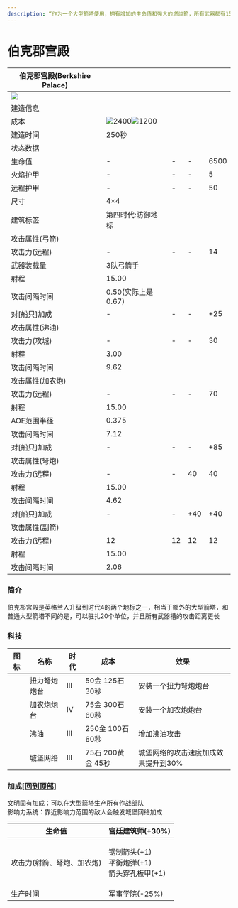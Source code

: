 ```yaml
---
description: “作为一个大型箭塔使用，拥有增加的生命值和强大的燃烧箭，所有武器都有15格的射程”
---
```


# 伯克郡宫殿

| 伯克郡宫殿(Berkshire Palace)                                                                                                             |                                                                                                                                                                                                        |    |     |      |
| ----------------------------------------------------------------------------------------------------------------------------------- | ------------------------------------------------------------------------------------------------------------------------------------------------------------------------------------------------------ | -- | --- | ---- |
| ![](https://seicing-1257171891.cos.ap-nanjing.myqcloud.com/3fatcatpool/aoe4/tech/%E4%BC%AF%E5%85%8B%E9%83%A1%E5%AE%AB%E6%AE%BF.png) |                                                                                                                                                                                                        |    |     |      |
| 建造信息                                                                                                                                |                                                                                                                                                                                                        |    |     |      |
| 成本                                                                                                                                  | ![](https://seicing-1257171891.cos.ap-nanjing.myqcloud.com/3fatcatpool/aoe4/tech/%E8%82%89.png)2400![](https://seicing-1257171891.cos.ap-nanjing.myqcloud.com/3fatcatpool/aoe4/tech/%E9%87%91.png)1200 |    |     |      |
| 建造时间                                                                                                                                | 250秒                                                                                                                                                                                                   |    |     |      |
| 状态数据                                                                                                                                |                                                                                                                                                                                                        |    |     |      |
| 生命值                                                                                                                                 | -                                                                                                                                                                                                      | -  | -   | 6500 |
| 火焰护甲                                                                                                                                | -                                                                                                                                                                                                      | -  | -   | 5    |
| 远程护甲                                                                                                                                | -                                                                                                                                                                                                      | -  | -   | 50   |
| 尺寸                                                                                                                                  | 4×4                                                                                                                                                                                                    |    |     |      |
| 建筑标签                                                                                                                                | 第四时代:防御地标                                                                                                                                                                                              |    |     |      |
| 攻击属性(弓箭)                                                                                                                            |                                                                                                                                                                                                        |    |     |      |
| 攻击力(远程)                                                                                                                             | -                                                                                                                                                                                                      | -  | -   | 14   |
| 武器装载量                                                                                                                               | 3队弓箭手                                                                                                                                                                                                  |    |     |      |
| 射程                                                                                                                                  | 15.00                                                                                                                                                                                                  |    |     |      |
| 攻击间隔时间                                                                                                                              | 0.50(实际上是0.67)                                                                                                                                                                                         |    |     |      |
| 对\[船只]加成                                                                                                                            | -                                                                                                                                                                                                      | -  | -   | +25  |
| 攻击属性(沸油)                                                                                                                            |                                                                                                                                                                                                        |    |     |      |
| 攻击力(攻城)                                                                                                                             | -                                                                                                                                                                                                      | -  | -   | 30   |
| 射程                                                                                                                                  | 3.00                                                                                                                                                                                                   |    |     |      |
| 攻击间隔时间                                                                                                                              | 9.62                                                                                                                                                                                                   |    |     |      |
| 攻击属性(加农炮)                                                                                                                           |                                                                                                                                                                                                        |    |     |      |
| 攻击力(远程)                                                                                                                             | -                                                                                                                                                                                                      | -  | -   | 70   |
| 射程                                                                                                                                  | 15.00                                                                                                                                                                                                  |    |     |      |
| AOE范围半径                                                                                                                             | 0.375                                                                                                                                                                                                  |    |     |      |
| 攻击间隔时间                                                                                                                              | 7.12                                                                                                                                                                                                   |    |     |      |
| 对\[船只]加成                                                                                                                            | -                                                                                                                                                                                                      | -  | -   | +85  |
| 攻击属性(弩炮)                                                                                                                            |                                                                                                                                                                                                        |    |     |      |
| 攻击力(远程)                                                                                                                             | -                                                                                                                                                                                                      | -  | 40  | 40   |
| 射程                                                                                                                                  | 15.00                                                                                                                                                                                                  |    |     |      |
| 攻击间隔时间                                                                                                                              | 4.62                                                                                                                                                                                                   |    |     |      |
| 对\[船只]加成                                                                                                                            | -                                                                                                                                                                                                      | -  | +40 | +40  |
| 攻击属性(副箭)                                                                                                                            |                                                                                                                                                                                                        |    |     |      |
| 攻击力(远程)                                                                                                                             | 12                                                                                                                                                                                                     | 12 | 12  | 12   |
| 射程                                                                                                                                  | 15.00                                                                                                                                                                                                  |    |     |      |
| 攻击间隔时间                                                                                                                              | 2.06                                                                                                                                                                                                   |    |     |      |

### 简介 <a href="#jia" id="jia"></a>

伯克郡宫殿是英格兰人升级到时代4的两个地标之一，相当于额外的大型箭塔，和普通大型箭塔不同的是，可以驻扎20个单位，并且所有武器槽的攻击距离更长

### 科技 <a href="#sp1" id="sp1"></a>

| 图标                                                                                                                                                                          | 名称     | 时代 | 成本            | 效果                  |
| --------------------------------------------------------------------------------------------------------------------------------------------------------------------------- | ------ | -- | ------------- | ------------------- |
| <img src="https://seicing-1257171891.cos.ap-nanjing.myqcloud.com/3fatcatpool/aoe4/tech/%E6%89%AD%E5%8A%9B%E5%BC%A9%E7%82%AE%E7%82%AE%E5%8F%B0.png" alt="" data-size="line"> | 扭力弩炮炮台 | Ⅲ  | 50金 125石 30秒  | 安装一个扭力弩炮炮台          |
| <img src="https://seicing-1257171891.cos.ap-nanjing.myqcloud.com/3fatcatpool/aoe4/tech/%E5%8A%A0%E5%86%9C%E7%82%AE%E7%82%AE%E5%8F%B0.png" alt="" data-size="line">          | 加农炮炮台  | Ⅳ  | 75金 300石 60秒  | 安装一个加农炮炮台           |
| <img src="https://seicing-1257171891.cos.ap-nanjing.myqcloud.com/3fatcatpool/aoe4/tech/%E6%B2%B8%E6%B2%B9.png" alt="" data-size="line">                                     | 沸油     | Ⅲ  | 250金 100石 60秒 | 增加沸油攻击              |
| <img src="https://seicing-1257171891.cos.ap-nanjing.myqcloud.com/3fatcatpool/aoe4/tech/%E5%9F%8E%E5%A0%A1%E7%BD%91%E7%BB%9C.png" alt="" data-size="line">                   | 城堡网络   | Ⅲ  | 75石 200黄金 45秒 | 城堡网络的攻击速度加成效果提升到30% |

### 加成[\[回到顶部\]](https://seicing.com/html/aoe2/buildingsaoe4/landmark/%E4%BC%AF%E5%85%8B%E9%83%A1%E5%AE%AB%E6%AE%BF.html?civ=eng#top) <a href="#sp" id="sp"></a>

文明固有加成：可以在大型箭塔生产所有作战部队\
影响力系统：靠近影响力范围的敌人会触发城堡网络加成

| 生命值            | <img src="https://seicing-1257171891.cos.ap-nanjing.myqcloud.com/3fatcatpool/aoe4/tech/%E5%AE%AB%E5%BB%B7%E5%BB%BA%E7%AD%91%E5%B8%88.png" alt="" data-size="line">宫廷建筑师(+30%)                                                                                                                                                                                                                                                                                                                                                          |
| -------------- | -------------------------------------------------------------------------------------------------------------------------------------------------------------------------------------------------------------------------------------------------------------------------------------------------------------------------------------------------------------------------------------------------------------------------------------------------------------------------------------------------------------------------------------- |
| 攻击力(射箭、弩炮、加农炮) | <p><img src="https://seicing-1257171891.cos.ap-nanjing.myqcloud.com/3fatcatpool/aoe4/tech/%E9%92%A2%E5%88%B6%E7%AE%AD%E5%A4%B4.png" alt="" data-size="line">钢制箭头(+1)<br><img src="https://seicing-1257171891.cos.ap-nanjing.myqcloud.com/3fatcatpool/aoe4/tech/%E5%B9%B3%E8%A1%A1%E7%82%AE%E5%BC%B9.png" alt="" data-size="line">平衡炮弹(+1)<br><img src="https://seicing-1257171891.cos.ap-nanjing.myqcloud.com/3fatcatpool/aoe4/tech/%E7%AE%AD%E5%A4%B4%E7%A9%BF%E5%AD%94%E6%9D%BF%E7%94%B2.png" alt="" data-size="line">箭头穿孔板甲(+1)</p> |
| 生产时间           | <img src="https://seicing-1257171891.cos.ap-nanjing.myqcloud.com/3fatcatpool/aoe4/tech/%E5%86%9B%E4%BA%8B%E5%AD%A6%E9%99%A2.png" alt="" data-size="line">军事学院(-25%)                                                                                                                                                                                                                                                                                                                                                                    |

